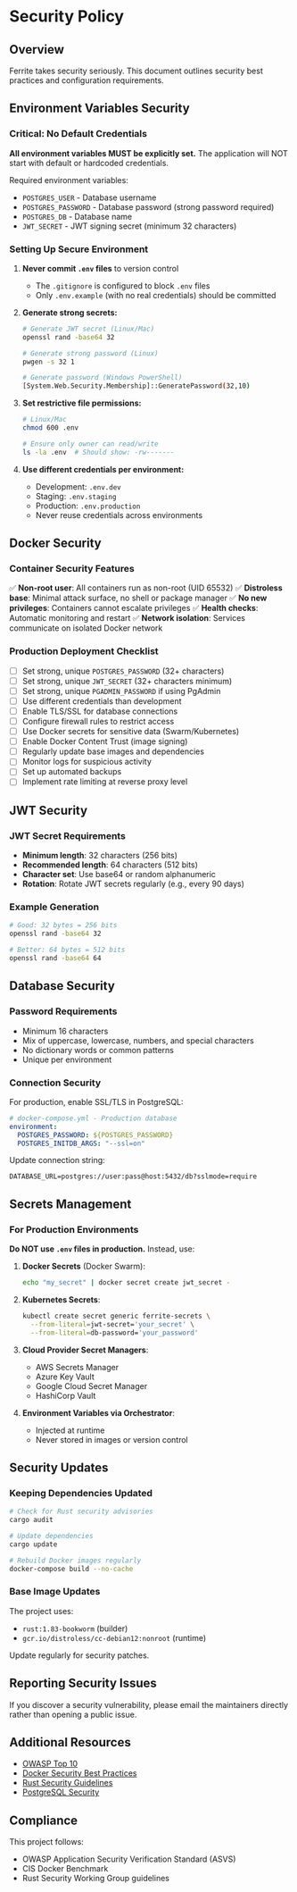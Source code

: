 # Security Policy

## Overview

Ferrite takes security seriously. This document outlines security best practices and configuration requirements.

## Environment Variables Security

### Critical: No Default Credentials

**All environment variables MUST be explicitly set.** The application will NOT start with default or hardcoded credentials.

Required environment variables:

- `POSTGRES_USER` - Database username
- `POSTGRES_PASSWORD` - Database password (strong password required)
- `POSTGRES_DB` - Database name
- `JWT_SECRET` - JWT signing secret (minimum 32 characters)

### Setting Up Secure Environment

1. **Never commit `.env` files** to version control

   - The `.gitignore` is configured to block `.env` files
   - Only `.env.example` (with no real credentials) should be committed

2. **Generate strong secrets:**

   ```bash
   # Generate JWT secret (Linux/Mac)
   openssl rand -base64 32

   # Generate strong password (Linux)
   pwgen -s 32 1

   # Generate password (Windows PowerShell)
   [System.Web.Security.Membership]::GeneratePassword(32,10)
   ```

3. **Set restrictive file permissions:**

   ```bash
   # Linux/Mac
   chmod 600 .env

   # Ensure only owner can read/write
   ls -la .env  # Should show: -rw-------
   ```

4. **Use different credentials per environment:**
   - Development: `.env.dev`
   - Staging: `.env.staging`
   - Production: `.env.production`
   - Never reuse credentials across environments

## Docker Security

### Container Security Features

✅ **Non-root user**: All containers run as non-root (UID 65532)
✅ **Distroless base**: Minimal attack surface, no shell or package manager
✅ **No new privileges**: Containers cannot escalate privileges
✅ **Health checks**: Automatic monitoring and restart
✅ **Network isolation**: Services communicate on isolated Docker network

### Production Deployment Checklist

- [ ] Set strong, unique `POSTGRES_PASSWORD` (32+ characters)
- [ ] Set strong, unique `JWT_SECRET` (32+ characters minimum)
- [ ] Set strong, unique `PGADMIN_PASSWORD` if using PgAdmin
- [ ] Use different credentials than development
- [ ] Enable TLS/SSL for database connections
- [ ] Configure firewall rules to restrict access
- [ ] Use Docker secrets for sensitive data (Swarm/Kubernetes)
- [ ] Enable Docker Content Trust (image signing)
- [ ] Regularly update base images and dependencies
- [ ] Monitor logs for suspicious activity
- [ ] Set up automated backups
- [ ] Implement rate limiting at reverse proxy level

## JWT Security

### JWT Secret Requirements

- **Minimum length**: 32 characters (256 bits)
- **Recommended length**: 64 characters (512 bits)
- **Character set**: Use base64 or random alphanumeric
- **Rotation**: Rotate JWT secrets regularly (e.g., every 90 days)

### Example Generation

```bash
# Good: 32 bytes = 256 bits
openssl rand -base64 32

# Better: 64 bytes = 512 bits
openssl rand -base64 64
```

## Database Security

### Password Requirements

- Minimum 16 characters
- Mix of uppercase, lowercase, numbers, and special characters
- No dictionary words or common patterns
- Unique per environment

### Connection Security

For production, enable SSL/TLS in PostgreSQL:

```yaml
# docker-compose.yml - Production database
environment:
  POSTGRES_PASSWORD: ${POSTGRES_PASSWORD}
  POSTGRES_INITDB_ARGS: "--ssl=on"
```

Update connection string:

```
DATABASE_URL=postgres://user:pass@host:5432/db?sslmode=require
```

## Secrets Management

### For Production Environments

**Do NOT use `.env` files in production.** Instead, use:

1. **Docker Secrets** (Docker Swarm):

   ```bash
   echo "my_secret" | docker secret create jwt_secret -
   ```

2. **Kubernetes Secrets**:

   ```bash
   kubectl create secret generic ferrite-secrets \
     --from-literal=jwt-secret='your_secret' \
     --from-literal=db-password='your_password'
   ```

3. **Cloud Provider Secret Managers**:

   - AWS Secrets Manager
   - Azure Key Vault
   - Google Cloud Secret Manager
   - HashiCorp Vault

4. **Environment Variables via Orchestrator**:
   - Injected at runtime
   - Never stored in images or version control

## Security Updates

### Keeping Dependencies Updated

```bash
# Check for Rust security advisories
cargo audit

# Update dependencies
cargo update

# Rebuild Docker images regularly
docker-compose build --no-cache
```

### Base Image Updates

The project uses:

- `rust:1.83-bookworm` (builder)
- `gcr.io/distroless/cc-debian12:nonroot` (runtime)

Update regularly for security patches.

## Reporting Security Issues

If you discover a security vulnerability, please email the maintainers directly rather than opening a public issue.

## Additional Resources

- [OWASP Top 10](https://owasp.org/www-project-top-ten/)
- [Docker Security Best Practices](https://docs.docker.com/engine/security/)
- [Rust Security Guidelines](https://anssi-fr.github.io/rust-guide/)
- [PostgreSQL Security](https://www.postgresql.org/docs/current/security.html)

## Compliance

This project follows:

- OWASP Application Security Verification Standard (ASVS)
- CIS Docker Benchmark
- Rust Security Working Group guidelines
